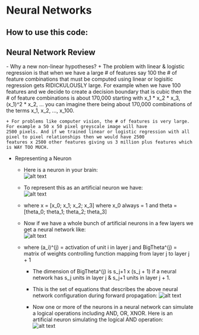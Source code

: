Neural Networks
===============

<h2>How to use this code:</h2>

<h2>Neural Network Review</h2>
  - Why a new non-linear hypotheses?
    + The problem with linear & logistic regression is that when we have a large # of features say 100 the # of feature combinations that must be computed using linear or logisitic regression gets RIDICKULOUSLY large. For example when we have 100 features and we decide to create a decision boundary that is cubic then
    the # of feature combinations is about 170,000 starting with x_1 * x_2 * x_3, (x_1)^2 * x_2, ... you can imagine there being
    about 170,000 combinations of the terms x_1, x_2, ..., x_100.

    + For problems like computer vision, the # of features is very large. For example a 50 x 50 pixel greyscale image will have 
    2500 pixels. And if we trained linear or logistic regression with all pixel to pixel relationships then we would have 2500
    features x 2500 other features giving us 3 million plus features which is WAY TOO MUCH.

  - Representing a Neuron
    + Here is a neuron in your brain:  
    ![alt text](https://raw.github.com/quinnliu/MachineLearning/master/imagesForExplanation/LabeledNeuron.jpg)

    + To represent this as an artificial neuron we have:  
    ![alt text](https://raw.github.com/quinnliu/MachineLearning/master/imagesForExplanation/ArtificialNeuronModel.jpg)

    + where x = [x_0; x_1; x_2; x_3] where x_0 always = 1 and theta = [theta_0; theta_1; theta_2; theta_3]

    + Now if we have a whole bunch of artificial neurons in a few layers we get a neural network like:  
    ![alt text](https://raw.github.com/quinnliu/MachineLearning/master/imagesForExplanation/NeuralNetwork.jpg)

    + where (a_i)^(j) = activation of unit i in layer j and BigTheta^(j) = matrix of weights controlling function mapping from layer j to layer j + 1
      - The dimension of BigTheta^(j) is s_j+1 x (s_j + 1) if a neural network has s_j units in layer j & s_j+1 units in layer j + 1.
      - This is the set of equations that describes the above neural network configuration during forward propagation:
      ![alt text](https://raw.github.com/quinnliu/MachineLearning/master/imagesForExplanation/NeuralNetworkEquations.jpg)

      - Now one or more of the neurons in a neural network can simulate a logical operations including AND, OR, XNOR. Here is an artificial neuron simulating the logical AND operation:  
      ![alt text](https://raw.github.com/quinnliu/MachineLearning/master/imagesForExplanation/ArtificialNeuronSimulateLogicalAND.jpg)

